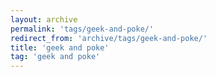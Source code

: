 ```yaml
---
layout: archive
permalink: 'tags/geek-and-poke/'
redirect_from: 'archive/tags/geek-and-poke/'
title: 'geek and poke'
tag: 'geek and poke'
---
```

